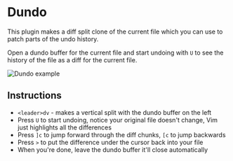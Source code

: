 # Dundo

This plugin makes a diff split clone of the current file which you can use to
patch parts of the undo history.

Open a dundo buffer for the current file and start undoing with `U` to see the
history of the file as a diff for the current file.

![Dundo example](./coolest.gif)

## Instructions

- `<leader>dv` - makes a vertical split with the dundo buffer on the left
- Press `U` to start undoing, notice your original file doesn't change, Vim just highlights all the differences
- Press `]c` to jump forward through the diff chunks, `[c` to jump backwards
- Press `>` to put the difference under the cursor back into your file
- When you're done, leave the dundo buffer it'll close automatically
